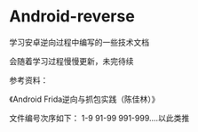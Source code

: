 # Android-reverse
学习安卓逆向过程中编写的一些技术文档

会随着学习过程慢慢更新，未完待续

参考资料：

《Android Frida逆向与抓包实践（陈佳林）》


文件编号次序如下：
1-9 91-99 991-999....以此类推
